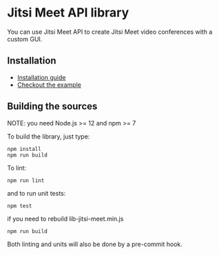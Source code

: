 # Jitsi Meet API library

You can use Jitsi Meet API to create Jitsi Meet video conferences with a custom GUI.

## Installation

- [Installation guide](doc/API.md#installation)
- [Checkout the example](doc/example)

## Building the sources

NOTE: you need Node.js >= 12 and npm >= 7

To build the library, just type:
```
npm install
npm run build
```
To lint:
```
npm run lint
```
and to run unit tests:
```
npm test
```
if you need to rebuild lib-jitsi-meet.min.js
```
npm run build
```

Both linting and units will also be done by a pre-commit hook.
